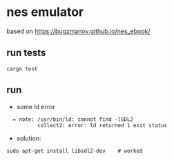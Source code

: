 # nes emulator
based on https://bugzmanov.github.io/nes_ebook/

## run tests
```
cargo test
```

## run
- some ld error
```
  = note: /usr/bin/ld: cannot find -lSDL2
          collect2: error: ld returned 1 exit status
```
- solution:
```
sudo apt-get install libsdl2-dev    # worked
```